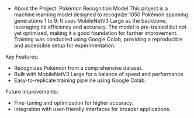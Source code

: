 - About the Project:
Pokémon Recognition Model
This project is a machine learning model designed to recognize 1050 Pokémon spanning generations 1 to 9. It uses MobileNetV3 Large as the backbone, leveraging its efficiency and accuracy. The model is pre-trained but not yet optimized, making it a good foundation for further improvement. Training was conducted using Google Colab, providing a reproducible and accessible setup for experimentation.

Key Features:
- Recognizes Pokémon from a comprehensive dataset.
- Built with MobileNetV3 Large for a balance of speed and performance.
- Easy-to-replicate training pipeline using Google Colab.

Future Improvements:
- Fine-tuning and optimization for higher accuracy.
- Integration with user-friendly interfaces for broader applications.
